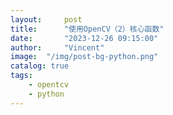 ```yaml
---
layout:     post
title:      "使用OpenCV（2）核心函数"
date:       "2023-12-26 09:15:00"
author:     "Vincent"
image:  "/img/post-bg-python.png"
catalog: true
tags:
    - opentcv
    - python
---
```


# 